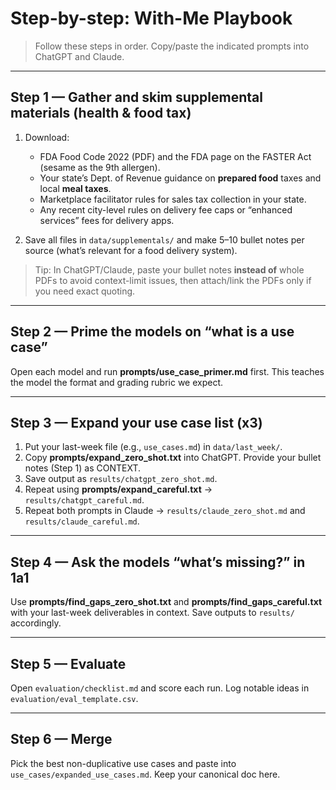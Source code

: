 # Step-by-step: With-Me Playbook

> Follow these steps in order. Copy/paste the indicated prompts into ChatGPT and Claude.

---
## Step 1 — Gather and skim supplemental materials (health & food tax)
1. Download:
   - FDA Food Code 2022 (PDF) and the FDA page on the FASTER Act (sesame as the 9th allergen).
   - Your state’s Dept. of Revenue guidance on **prepared food** taxes and local **meal taxes**.
   - Marketplace facilitator rules for sales tax collection in your state.
   - Any recent city-level rules on delivery fee caps or “enhanced services” fees for delivery apps.

2. Save all files in `data/supplementals/` and make 5–10 bullet notes per source (what’s relevant for a food delivery system).

> Tip: In ChatGPT/Claude, paste your bullet notes **instead of** whole PDFs to avoid context-limit issues, then attach/link the PDFs only if you need exact quoting.

---
## Step 2 — Prime the models on “what is a use case”
Open each model and run **prompts/use_case_primer.md** first. This teaches the model the format and grading rubric we expect.

---
## Step 3 — Expand your use case list (x3)
1. Put your last-week file (e.g., `use_cases.md`) in `data/last_week/`.
2. Copy **prompts/expand_zero_shot.txt** into ChatGPT. Provide your bullet notes (Step 1) as CONTEXT.
3. Save output as `results/chatgpt_zero_shot.md`.
4. Repeat using **prompts/expand_careful.txt** → `results/chatgpt_careful.md`.
5. Repeat both prompts in Claude → `results/claude_zero_shot.md` and `results/claude_careful.md`.

---
## Step 4 — Ask the models “what’s missing?” in 1a1
Use **prompts/find_gaps_zero_shot.txt** and **prompts/find_gaps_careful.txt** with your last-week deliverables in context.
Save outputs to `results/` accordingly.

---
## Step 5 — Evaluate
Open `evaluation/checklist.md` and score each run. Log notable ideas in `evaluation/eval_template.csv`.

---
## Step 6 — Merge
Pick the best non-duplicative use cases and paste into `use_cases/expanded_use_cases.md`. Keep your canonical doc here.
